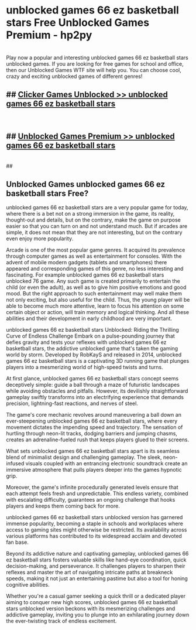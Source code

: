 # unblocked games 66 ez basketball stars  Free Unblocked Games Premium - hp2py <br>
<br>
Play now a popular and interesting unblocked games 66 ez basketball stars unblocked games. If you are looking for free games for school and office, then our Unblocked Games WTF site will help you. You can choose cool, crazy and exciting unblocked games of different genres!


## ##  [Clicker Games Unblocked >> unblocked games 66 ez basketball stars](https://lesson1.guru?title=unblocked_games_66_ez_basketball_stars)
  <br>

##  ## [Unblocked Games Premium >> unblocked games 66 ez basketball stars](https://lesson1.guru?title=unblocked_games_66_ez_basketball_stars)
  <br>
  ##



## Unblocked Games unblocked games 66 ez basketball stars Free?

unblocked games 66 ez basketball stars are a very popular game for today, where there is a bet not on a strong immersion in the game, its reality, thought-out and details, but on the contrary, make the game on purpose easier so that you can turn on and not understand much. But if arcades are simple, it does not mean that they are not interesting, but on the contrary even enjoy more popularity.

Arcade is one of the most popular game genres. It acquired its prevalence through computer games as well as entertainment for consoles. With the advent of mobile modern gadgets (tablets and smartphones) there appeared and corresponding games of this genre, no less interesting and fascinating. For example unblocked games 66 ez basketball stars unblocked 76 game. Any such game is created primarily to entertain the child (or even the adult), as well as to give him positive emotions and good mood. But the right approach to such entertainment may well make them not only exciting, but also useful for the child. Thus, the young player will be able to become much more attentive, learn to focus his attention on some certain object or action, will train memory and logical thinking. And all these abilities and their development in early childhood are very important.

unblocked games 66 ez basketball stars Unblocked: Riding the Thrilling Curve of Endless Challenge
Embark on a pulse-pounding journey that defies gravity and tests your reflexes with unblocked games 66 ez basketball stars, the addictive unblocked game that's taken the gaming world by storm. Developed by RobKayS and released in 2014, unblocked games 66 ez basketball stars is a captivating 3D running game that plunges players into a mesmerizing world of high-speed twists and turns.

At first glance, unblocked games 66 ez basketball stars concept seems deceptively simple: guide a ball through a maze of futuristic landscapes while avoiding obstacles and pitfalls. However, its devilishly straightforward gameplay swiftly transforms into an electrifying experience that demands precision, lightning-fast reactions, and nerves of steel.

The game's core mechanic revolves around maneuvering a ball down an ever-steepening unblocked games 66 ez basketball stars, where every movement dictates the impending speed and trajectory. The sensation of hurtling through neon-lit tracks, dodging barriers and jumping chasms, creates an adrenaline-fueled rush that keeps players glued to their screens.

What sets unblocked games 66 ez basketball stars apart is its seamless blend of minimalist design and challenging gameplay. The sleek, neon-infused visuals coupled with an entrancing electronic soundtrack create an immersive atmosphere that pulls players deeper into the games hypnotic grip.

Moreover, the game's infinite procedurally generated levels ensure that each attempt feels fresh and unpredictable. This endless variety, combined with escalating difficulty, guarantees an ongoing challenge that hooks players and keeps them coming back for more.

unblocked games 66 ez basketball stars unblocked version has garnered immense popularity, becoming a staple in schools and workplaces where access to gaming sites might otherwise be restricted. Its availability across various platforms has contributed to its widespread acclaim and devoted fan base.

Beyond its addictive nature and captivating gameplay, unblocked games 66 ez basketball stars fosters valuable skills like hand-eye coordination, quick decision-making, and perseverance. It challenges players to sharpen their reflexes and master the art of navigating intricate paths at breakneck speeds, making it not just an entertaining pastime but also a tool for honing cognitive abilities.

Whether you're a casual gamer seeking a quick thrill or a dedicated player aiming to conquer new high scores, unblocked games 66 ez basketball stars unblocked version beckons with its mesmerizing challenges and addictive gameplay, inviting you to plunge into an exhilarating journey down the ever-twisting track of endless excitement.